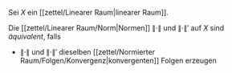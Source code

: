 Sei $X$ ein [[zettel/Linearer Raum|linearer Raum]].

Die [[zettel/Linearer Raum/Norm|Normen]] $\| \cdot \|$ und $\| \cdot \|'$ auf $X$ sind *äquivalent*, falls
- $\| \cdot \|$ und $\| \cdot \|'$ dieselben [[zettel/Normierter Raum/Folgen/Konvergenz|konvergenten]] Folgen erzeugen
